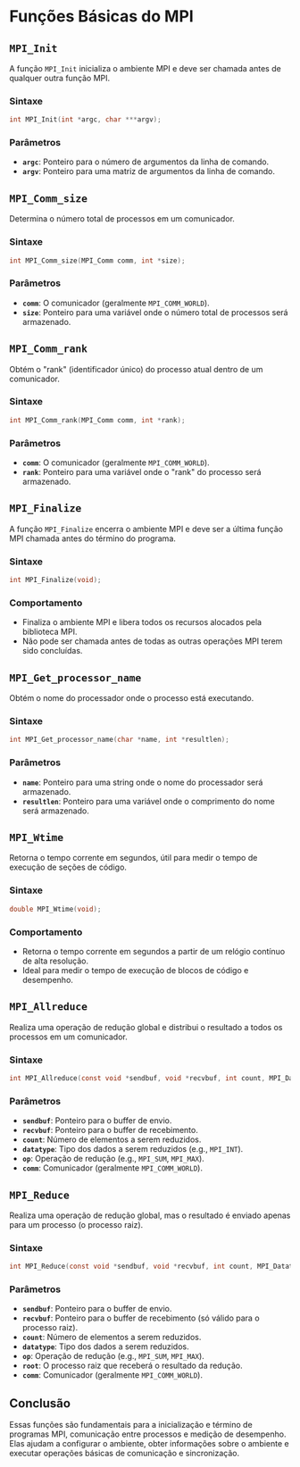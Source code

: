 # Funções Básicas do MPI

## `MPI_Init`

A função `MPI_Init` inicializa o ambiente MPI e deve ser chamada antes de qualquer outra função MPI.

### Sintaxe

```c
int MPI_Init(int *argc, char ***argv);
```

### Parâmetros

- **`argc`**: Ponteiro para o número de argumentos da linha de comando.
- **`argv`**: Ponteiro para uma matriz de argumentos da linha de comando.

## `MPI_Comm_size`

Determina o número total de processos em um comunicador.

### Sintaxe

```c
int MPI_Comm_size(MPI_Comm comm, int *size);
```

### Parâmetros

- **`comm`**: O comunicador (geralmente `MPI_COMM_WORLD`).
- **`size`**: Ponteiro para uma variável onde o número total de processos será armazenado.

## `MPI_Comm_rank`

Obtém o "rank" (identificador único) do processo atual dentro de um comunicador.

### Sintaxe

```c
int MPI_Comm_rank(MPI_Comm comm, int *rank);
```

### Parâmetros

- **`comm`**: O comunicador (geralmente `MPI_COMM_WORLD`).
- **`rank`**: Ponteiro para uma variável onde o "rank" do processo será armazenado.

## `MPI_Finalize`

A função `MPI_Finalize` encerra o ambiente MPI e deve ser a última função MPI chamada antes do término do programa.

### Sintaxe

```c
int MPI_Finalize(void);
```

### Comportamento

- Finaliza o ambiente MPI e libera todos os recursos alocados pela biblioteca MPI.
- Não pode ser chamada antes de todas as outras operações MPI terem sido concluídas.

## `MPI_Get_processor_name`

Obtém o nome do processador onde o processo está executando.

### Sintaxe

```c
int MPI_Get_processor_name(char *name, int *resultlen);
```

### Parâmetros

- **`name`**: Ponteiro para uma string onde o nome do processador será armazenado.
- **`resultlen`**: Ponteiro para uma variável onde o comprimento do nome será armazenado.

## `MPI_Wtime`

Retorna o tempo corrente em segundos, útil para medir o tempo de execução de seções de código.

### Sintaxe

```c
double MPI_Wtime(void);
```

### Comportamento

- Retorna o tempo corrente em segundos a partir de um relógio contínuo de alta resolução.
- Ideal para medir o tempo de execução de blocos de código e desempenho.

## `MPI_Allreduce`

Realiza uma operação de redução global e distribui o resultado a todos os processos em um comunicador.

### Sintaxe

```c
int MPI_Allreduce(const void *sendbuf, void *recvbuf, int count, MPI_Datatype datatype, MPI_Op op, MPI_Comm comm);
```

### Parâmetros

- **`sendbuf`**: Ponteiro para o buffer de envio.
- **`recvbuf`**: Ponteiro para o buffer de recebimento.
- **`count`**: Número de elementos a serem reduzidos.
- **`datatype`**: Tipo dos dados a serem reduzidos (e.g., `MPI_INT`).
- **`op`**: Operação de redução (e.g., `MPI_SUM`, `MPI_MAX`).
- **`comm`**: Comunicador (geralmente `MPI_COMM_WORLD`).

## `MPI_Reduce`

Realiza uma operação de redução global, mas o resultado é enviado apenas para um processo (o processo raiz).

### Sintaxe

```c
int MPI_Reduce(const void *sendbuf, void *recvbuf, int count, MPI_Datatype datatype, MPI_Op op, int root, MPI_Comm comm);
```

### Parâmetros

- **`sendbuf`**: Ponteiro para o buffer de envio.
- **`recvbuf`**: Ponteiro para o buffer de recebimento (só válido para o processo raiz).
- **`count`**: Número de elementos a serem reduzidos.
- **`datatype`**: Tipo dos dados a serem reduzidos.
- **`op`**: Operação de redução (e.g., `MPI_SUM`, `MPI_MAX`).
- **`root`**: O processo raiz que receberá o resultado da redução.
- **`comm`**: Comunicador (geralmente `MPI_COMM_WORLD`).

## Conclusão

Essas funções são fundamentais para a inicialização e término de programas MPI, comunicação entre processos e medição de desempenho. Elas ajudam a configurar o ambiente, obter informações sobre o ambiente e executar operações básicas de comunicação e sincronização.
